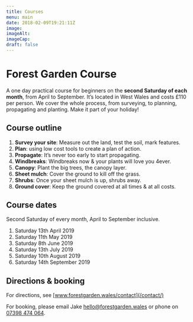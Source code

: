 ```yaml
---
title: Courses
menu: main
date: 2018-02-09T19:21:11Z
image: 
imageAlt: 
imageCap: 
draft: false
---
```


# Forest Garden Course

A one day practical course for beginners on the **second Saturday of each month**, from April to September. It’s located in West Wales and costs £110 per person. We cover the whole process, from surveying, to planning, propagating and planting. Make it part of your holiday!

## Course outline

1. **Survey your site**: Measure out the land, test the soil, mark features.
2. **Plan**: using low cost tools to create a plan of action.
3. **Propagate**: It’s never too early to start propagating.
4. **Windbreaks**: Windbreaks now & your plants will love you 4ever.
5. **Canopy**: Plant the big trees, the canopy layer.
6. **Sheet mulch**: Cover the ground to kill off the grass.
7. **Shrubs**: Once your sheet mulch is up, shrubs away.
8. **Ground cover**: Keep the ground covered at all times & at all costs.

## Course dates

Second Saturday of every month, April to September inclusive.

1. Saturday 13th April 2019 
2. Saturday 11th May 2019
3. Saturday 8th June 2019
4. Saturday 13th July 2019
5. Saturday 10th August 2019
6. Saturday 14th September 2019

## Directions & booking

For directions, see [www.forestgarden.wales/contact](/contact/)

For booking, please email Jake [hello@forestgarden.wales](mailto:hello@forestgarden.wales) or phone on [07398 474 064](tel:+447398474064).
